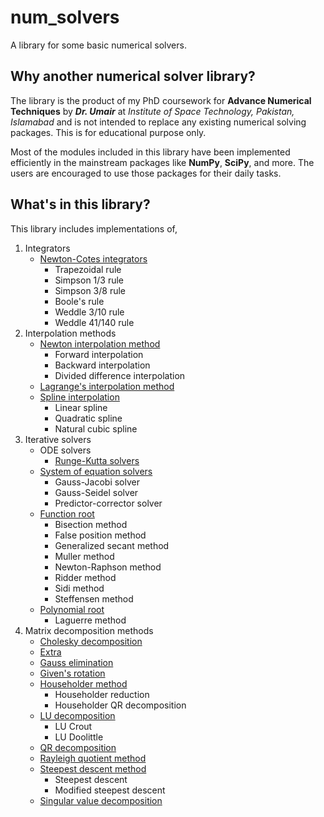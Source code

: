 # num_solvers

A library for some basic numerical solvers.

## Why another numerical solver library?

The library is the product of my PhD coursework for **Advance Numerical Techniques** by _**Dr. Umair**_ at _Institute of
Space Technology, Pakistan, Islamabad_ and is not intended to replace any existing numerical solving packages. This is
for educational purpose only.

Most of the modules included in this library have been implemented efficiently in the mainstream packages 
like **NumPy**, **SciPy**, and more. The users are encouraged to use those packages for their daily tasks.

## What's in this library?

This library includes implementations of,

1. Integrators
    * [Newton-Cotes integrators](https://github.com/syedalimohsinbukhari/Solvers/blob/md-docs/docs/newton-cotes-integrators.md)
        * Trapezoidal rule
        * Simpson 1/3 rule
        * Simpson 3/8 rule
        * Boole's rule
        * Weddle 3/10 rule
        * Weddle 41/140 rule
2. Interpolation methods
    * [Newton interpolation method](https://github.com/syedalimohsinbukhari/Solvers/blob/md-docs/docs/newton-interpolators.md)
        * Forward interpolation
        * Backward interpolation
        * Divided difference interpolation
    * [Lagrange's interpolation method](https://github.com/syedalimohsinbukhari/Solvers/blob/md-docs/docs/lagrange-interpolators.md)
    * [Spline interpolation](https://github.com/syedalimohsinbukhari/Solvers/blob/md-docs/docs/spline-interpolators.md)
        * Linear spline
        * Quadratic spline
        * Natural cubic spline
3. Iterative solvers
    * ODE solvers
        * [Runge-Kutta solvers](https://github.com/syedalimohsinbukhari/Solvers/blob/md-docs/docs/rk-solvers.md)
    * [System of equation solvers]()
        * Gauss-Jacobi solver
        * Gauss-Seidel solver
        * Predictor-corrector solver
    * [Function root]()
        * Bisection method
        * False position method
        * Generalized secant method
        * Muller method
        * Newton-Raphson method
        * Ridder method
        * Sidi method
        * Steffensen method
    * [Polynomial root]()
        * Laguerre method
4. Matrix decomposition methods
    * [Cholesky decomposition]()
    * [Extra]()
    * [Gauss elimination]()
    * [Given's rotation]()
    * [Householder method]()
        * Householder reduction
        * Householder QR decomposition
    * [LU decomposition]()
        * LU Crout
        * LU Doolittle
    * [QR decomposition]()
    * [Rayleigh quotient method]()
    * [Steepest descent method]()
        * Steepest descent
        * Modified steepest descent
    * [Singular value decomposition]()

